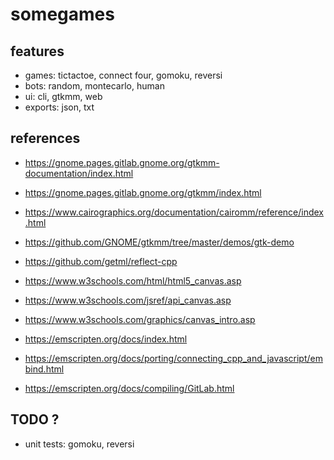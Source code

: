 
# somegames


## features

- games: tictactoe, connect four, gomoku, reversi
- bots: random, montecarlo, human
- ui: cli, gtkmm, web
- exports: json, txt


## references

- https://gnome.pages.gitlab.gnome.org/gtkmm-documentation/index.html
- https://gnome.pages.gitlab.gnome.org/gtkmm/index.html
- https://www.cairographics.org/documentation/cairomm/reference/index.html
- https://github.com/GNOME/gtkmm/tree/master/demos/gtk-demo

- https://github.com/getml/reflect-cpp

- https://www.w3schools.com/html/html5_canvas.asp
- https://www.w3schools.com/jsref/api_canvas.asp
- https://www.w3schools.com/graphics/canvas_intro.asp
  
- https://emscripten.org/docs/index.html
- https://emscripten.org/docs/porting/connecting_cpp_and_javascript/embind.html
- https://emscripten.org/docs/compiling/GitLab.html


## TODO ?

- unit tests: gomoku, reversi

